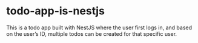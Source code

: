 # todo-app-is-nestjs
This is a todo app built with NestJS where the user first logs in, and based on the user’s ID, multiple todos can be created for that specific user.
